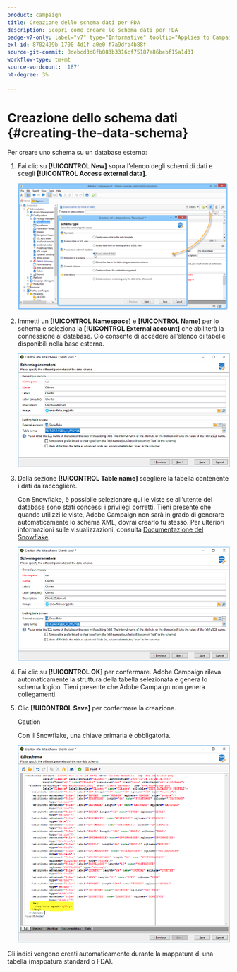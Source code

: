 ```yaml
---
product: campaign
title: Creazione dello schema dati per FDA
description: Scopri come creare lo schema dati per FDA
badge-v7-only: label="v7" type="Informative" tooltip="Applies to Campaign Classic v7 only"
exl-id: 8702499b-1700-4d1f-a0e0-f7a9dfb4b88f
source-git-commit: 8debcd3d8fb883b3316cf75187a86bebf15a1d31
workflow-type: tm+mt
source-wordcount: '187'
ht-degree: 3%

---
```


# Creazione dello schema dati {#creating-the-data-schema}



Per creare uno schema su un database esterno:

1. Fai clic su **[!UICONTROL New]** sopra l’elenco degli schemi di dati e scegli **[!UICONTROL Access external data]**.

   ![](assets/wf_new_schema_fda.png)

1. Immetti un **[!UICONTROL Namespace]** e  **[!UICONTROL Name]** per lo schema e seleziona la **[!UICONTROL External account]** che abiliterà la connessione al database. Ciò consente di accedere all’elenco di tabelle disponibili nella base esterna.

   ![](assets/wf_new_schema_select_table_fda.png)

1. Dalla sezione **[!UICONTROL Table name]** scegliere la tabella contenente i dati da raccogliere.

   Con Snowflake, è possibile selezionare qui le viste se all&#39;utente del database sono stati concessi i privilegi corretti. Tieni presente che quando utilizzi le viste, Adobe Campaign non sarà in grado di generare automaticamente lo schema XML, dovrai crearlo tu stesso. Per ulteriori informazioni sulle visualizzazioni, consulta [Documentazione del Snowflake](https://docs.snowflake.com/en/user-guide/views-introduction.html).

   ![](assets/wf_new_schema_select_table_fda.png)

1. Fai clic su **[!UICONTROL OK]** per confermare. Adobe Campaign rileva automaticamente la struttura della tabella selezionata e genera lo schema logico. Tieni presente che Adobe Campaign non genera collegamenti.

1. Clic **[!UICONTROL Save]** per confermare la creazione.

   >[!CAUTION]
   >
   >Con il Snowflake, una chiave primaria è obbligatoria.

   ![](assets/wf_new_schema_generate_fda.png)

Gli indici vengono creati automaticamente durante la mappatura di una tabella (mappatura standard o FDA).
